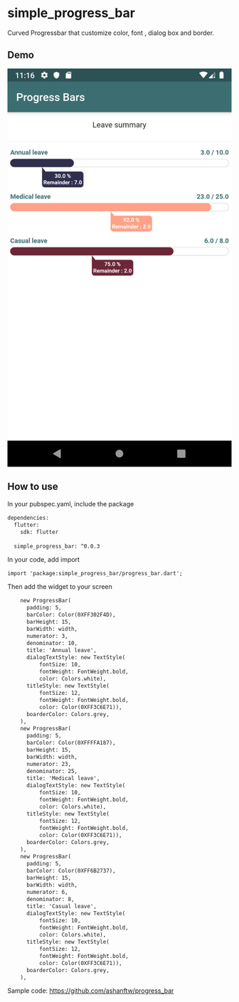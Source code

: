 # simple_progress_bar

Curved Progressbar that customize color, font , dialog box and border.

## Demo

![Sample Demo](https://github.com/ashanftw/progress_bar/raw/master/Screenshot_1574790383.png)

## How to use

In your pubspec.yaml, include the package
```
dependencies:
  flutter:
    sdk: flutter

  simple_progress_bar: ^0.0.3
```

In your code, add import
```
import 'package:simple_progress_bar/progress_bar.dart';
```

Then add the widget to your screen
```
    new ProgressBar(
      padding: 5,
      barColor: Color(0XFF302F4D),
      barHeight: 15,
      barWidth: width,
      numerator: 3,
      denominator: 10,
      title: 'Annual leave',
      dialogTextStyle: new TextStyle(
          fontSize: 10,
          fontWeight: FontWeight.bold,
          color: Colors.white),
      titleStyle: new TextStyle(
          fontSize: 12,
          fontWeight: FontWeight.bold,
          color: Color(0XFF3C6E71)),
      boarderColor: Colors.grey,
    ),
    new ProgressBar(
      padding: 5,
      barColor: Color(0XFFFFA187),
      barHeight: 15,
      barWidth: width,
      numerator: 23,
      denominator: 25,
      title: 'Medical leave',
      dialogTextStyle: new TextStyle(
          fontSize: 10,
          fontWeight: FontWeight.bold,
          color: Colors.white),
      titleStyle: new TextStyle(
          fontSize: 12,
          fontWeight: FontWeight.bold,
          color: Color(0XFF3C6E71)),
      boarderColor: Colors.grey,
    ),
    new ProgressBar(
      padding: 5,
      barColor: Color(0XFF6B2737),
      barHeight: 15,
      barWidth: width,
      numerator: 6,
      denominator: 8,
      title: 'Casual leave',
      dialogTextStyle: new TextStyle(
          fontSize: 10,
          fontWeight: FontWeight.bold,
          color: Colors.white),
      titleStyle: new TextStyle(
          fontSize: 12,
          fontWeight: FontWeight.bold,
          color: Color(0XFF3C6E71)),
      boarderColor: Colors.grey,
    ),
```

Sample code: https://github.com/ashanftw/progress_bar

